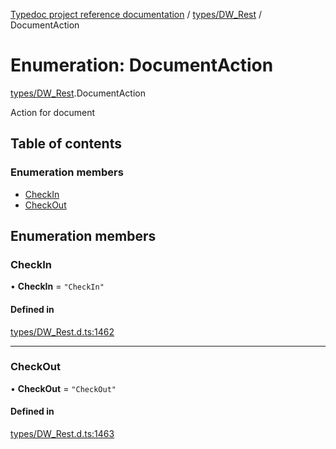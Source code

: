 [Typedoc project reference documentation](../README.md) / [types/DW_Rest](../modules/types_dw_rest.md) / DocumentAction

# Enumeration: DocumentAction

[types/DW_Rest](../modules/types_dw_rest.md).DocumentAction

Action for document

## Table of contents

### Enumeration members

- [CheckIn](types_dw_rest.documentaction.md#checkin)
- [CheckOut](types_dw_rest.documentaction.md#checkout)

## Enumeration members

### CheckIn

• **CheckIn** = `"CheckIn"`

#### Defined in

[types/DW_Rest.d.ts:1462](https://github.com/DocuWare/REST-Sample-TS/blob/beb3ada/src/types/DW_Rest.d.ts#L1462)

___

### CheckOut

• **CheckOut** = `"CheckOut"`

#### Defined in

[types/DW_Rest.d.ts:1463](https://github.com/DocuWare/REST-Sample-TS/blob/beb3ada/src/types/DW_Rest.d.ts#L1463)

